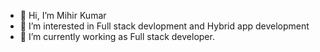 - 👋 Hi, I’m Mihir Kumar
- 👀 I’m interested in Full stack devlopment and Hybrid app development 
- 🌱 I’m currently working as Full stack developer.


<!---
bangbangmihir/bangbangmihir is a ✨ special ✨ repository because its `README.md` (this file) appears on your GitHub profile.
You can click the Preview link to take a look at your changes.
--->
